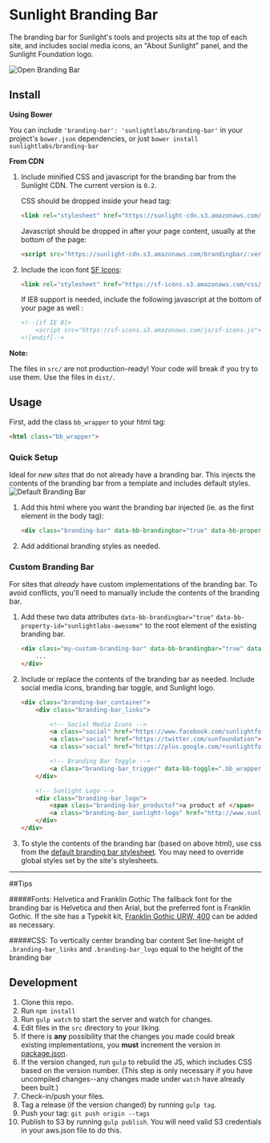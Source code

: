 # Sunlight Branding Bar

The branding bar for Sunlight's tools and projects sits at the top of each site, and includes social media icons, an "About Sunlight" panel, and the Sunlight Foundation logo.

![Open Branding Bar](example/screenshot-brandingbar-open.png)

## Install

**Using Bower**

You can include `'branding-bar': 'sunlightlabs/branding-bar'` in your project's `bower.json` dependencies,
or just `bower install sunlightlabs/branding-bar`

**From CDN**

1. Include minified CSS and javascript for the branding bar from the Sunlight CDN. The current version is `0.2`.

    CSS should be dropped inside your head tag:

    ```html
    <link rel="stylesheet" href="https://sunlight-cdn.s3.amazonaws.com/brandingbar/:version/css/brandingbar.css">
    ```

    Javascript should be dropped in after your page content, usually at the bottom of the page:

    ```html
    <script src="https://sunlight-cdn.s3.amazonaws.com/brandingbar/:version/js/brandingbar.min.js.gz"></script>
    ```


2. Include the icon font [SF Icons](https://github.com/sunlightlabs/sf-icons):

    ```html
    <link rel="stylesheet" href="https://sf-icons.s3.amazonaws.com/css/sf-icons.css">
    ```
    If IE8 support is needed, include the following javascript at the bottom of your page as well :

    ```html
    <!--[if IE 8]>
        <script src="https://sf-icons.s3.amazonaws.com/js/sf-icons.js"></script>
    <![endif]-->
    ```

**Note:**

The files in `src/` are not production-ready! Your code will break if you try to use them. Use the files in `dist/`.

## Usage

First, add the class `bb_wrapper` to your html tag:

```html
<html class="bb_wrapper">
```


### Quick Setup
Ideal for *new sites* that do not already have a branding bar. This injects the contents of the branding bar from a template and includes default styles.
![Default Branding Bar](example/screenshot-brandingbar-default.png)

1. Add this html where you want the branding bar injected (ie. as the first element in the body tag):

    ```html
    <div class="branding-bar" data-bb-brandingbar="true" data-bb-property-id="sunlightlabs-awesome"></div>
    ```
2. Add additional branding styles as needed.



### Custom Branding Bar
For sites that *already* have custom implementations of the branding bar. To avoid conflicts, you'll need to manually include the contents of the branding bar.

1. Add these two data attributes `data-bb-brandingbar="true"` `data-bb-property-id="sunlightlabs-awesome"` to the root element of the existing branding bar.

    ```html
    <div class="my-custom-branding-bar" data-bb-brandingbar="true" data-bb-property-id="sunlightlabs-awesome">
        ...
    </div>
    ```

2. Include or replace the contents of the branding bar as needed. Include social media icons, branding bar toggle, and Sunlight logo.

    ```html
    <div class="branding-bar_container">
        <div class="branding-bar_links">

            <!-- Social Media Icons -->
            <a class="social" href="https://www.facebook.com/sunlightfoundation"><span class="icon icon-facebook"></span></a>
            <a class="social" href="https://twitter.com/sunfoundation"><span class="icon icon-twitter"></span></a>
            <a class="social" href="https://plus.google.com/+sunlightfoundation"><span class="icon icon-google-plus"></span></a>

            <!-- Branding Bar Toggle -->
            <a class="branding-bar_trigger" data-bb-toggle=".bb_wrapper" href="http://sunlightfoundation.com/about/">About Sunlight Foundation</a>
        </div>

        <!-- Sunlight Logo -->
        <div class="branding-bar_logo">
            <span class="branding-bar_productof">a product of </span>
            <a class="branding-bar_sunlight-logo" href="http://www.sunlightfoundation.com">Sunlight Foundation</a>
        </div>
    </div>
    ```

3. To style the contents of the branding bar (based on above html), use css from the [default branding bar stylesheet](dist/css/brandingbar-default.css). You may need to override global styles set by the site's stylesheets.


---

##Tips

#####Fonts: Helvetica and Franklin Gothic
The fallback font for the branding bar is Helvetica and then Arial, but the preferred font is Franklin Gothic. If the site has a Typekit kit, [Franklin Gothic URW, 400](https://typekit.com/fonts/franklin-gothic-urw) can be added as necessary.

#####CSS: To vertically center branding bar content
Set line-height of `.branding-bar_links` and `.branding-bar_logo` equal to the height of the branding bar

## Development

1. Clone this repo.
2. Run `npm install`
3. Run `gulp watch` to start the server and watch for changes.
4. Edit files in the `src` directory to your liking.
5. If there is **any** possibility that the changes you made could break existing implementations,
    you **must** increment the version in [package.json](https://github.com/sunlightlabs/branding-bar/blob/master/package.json).
6. If the version changed, run `gulp` to rebuild the JS, which includes CSS based on the version number.
    (This step is only necessary if you have uncompiled changes--any changes made under `watch` have already been built.)
7. Check-in/push your files.
8. Tag a release (if the version changed) by running `gulp tag`.
9. Push your tag: `git push origin --tags`
10. Publish to S3 by running `gulp publish`.
    You will need valid S3 credentials in your aws.json file to do this.

